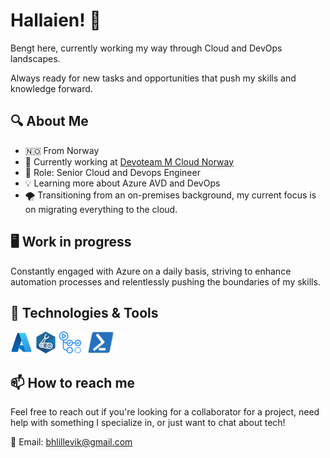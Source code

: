 # Hallaien! 👋

Bengt here, currently working my way through Cloud and DevOps landscapes.

Always ready for new tasks and opportunities that push my skills and knowledge forward.

## 🔍 About Me

- 🇳🇴 From Norway
- 🏢 Currently working at [Devoteam M Cloud Norway](https://mcloud.devoteam.com/)
- 👷 Role: Senior Cloud and Devops Engineer
- 💡 Learning more about Azure AVD and DevOps
- 🌪️ Transitioning from an on-premises background, my current focus is on migrating everything to the cloud.

## 🖥️ Work in progress

Constantly engaged with Azure on a daily basis, striving to enhance automation processes and relentlessly pushing the boundaries of my skills.

## 🔧 Technologies & Tools

<img src="./icons/azure.png" width="35" height="35"> <img src="./icons/bicep.png" width="35" height="35"> <img src="./icons/githubactions.png" width="35" height="35"> <img src="./icons/powershell.png" width="55" height="35">

## 📫 How to reach me

Feel free to reach out if you're looking for a collaborator for a project, need help with something I specialize in, or just want to chat about tech!

📧 Email: [bhlillevik@gmail.com](mailto:bhlillevik@gmail.com)
